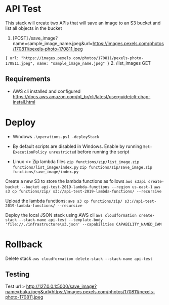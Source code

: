 # API Test

This stack will create two APIs that will save an image to an S3 bucket and list all objects in the bucket

1. [POST] /save_image?name=sample_image_name.jpeg&url=https://images.pexels.com/photos/170811/pexels-photo-170811.jpeg

`
{
    url: "https://images.pexels.com/photos/170811/pexels-photo-170811.jpeg",
    name: "sample_image_name.jpeg"
}
`
2. /list_images
GET


## Requirements

* AWS cli installed and configured https://docs.aws.amazon.com/pt_br/cli/latest/userguide/cli-chap-install.html


# Deploy
* Windows
`.\operations.ps1 -deployStack  `
- By default scripts are disabled in Windows. Enable by running `Set-ExecutionPolicy unrestricted` before running the script

* Linux
<<create makefile to automate linux and mac>>
Zip lambda files
`zip functions/zip/list_image.zip functions/list_image/index.py`
`zip functions/zip/save_image.zip functions/save_image/index.py`

Create a new S3 to store the lambda functions as follows
`aws s3api create-bucket --bucket api-test-2019-lambda-functions --region us-east-1`
`aws s3 cp functions/zip/ s3://api-test-2019-lambda-functions/ --recursive`

Upload the lambda functions:
`aws s3 cp functions/zip/ s3://api-test-2019-lambda-functions/ --recursive`

Deploy the local JSON stack using AWS cli
`aws cloudformation create-stack --stack-name api-test --template-body 'file://./infrastructure\s3.json' --capabilities CAPABILITY_NAMED_IAM`

# Rollback

Delete stack
`aws cloudformation delete-stack --stack-name api-test`

## Testing

Test url >
http://127.0.0.1:5000/save_image?name=buka.jpeg&url=https://images.pexels.com/photos/170811/pexels-photo-170811.jpeg




